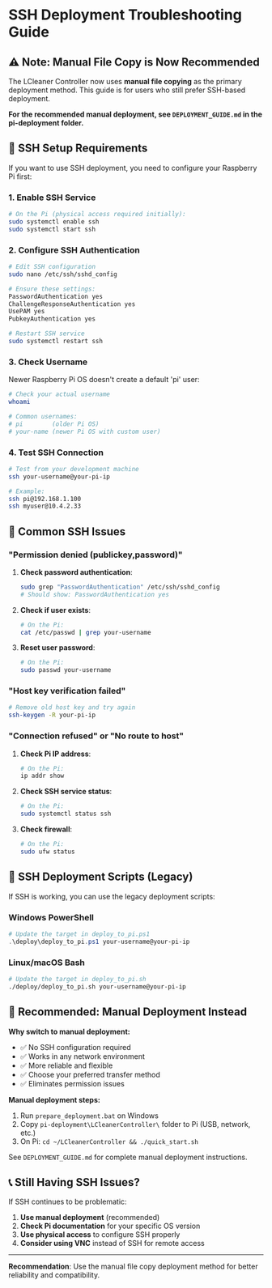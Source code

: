 # SSH Deployment Troubleshooting Guide

## ⚠️ Note: Manual File Copy is Now Recommended

The LCleaner Controller now uses **manual file copying** as the primary deployment method. This guide is for users who still prefer SSH-based deployment.

**For the recommended manual deployment, see `DEPLOYMENT_GUIDE.md` in the pi-deployment folder.**

## 🔧 SSH Setup Requirements

If you want to use SSH deployment, you need to configure your Raspberry Pi first:

### 1. Enable SSH Service
```bash
# On the Pi (physical access required initially):
sudo systemctl enable ssh
sudo systemctl start ssh
```

### 2. Configure SSH Authentication
```bash
# Edit SSH configuration
sudo nano /etc/ssh/sshd_config

# Ensure these settings:
PasswordAuthentication yes
ChallengeResponseAuthentication yes
UsePAM yes
PubkeyAuthentication yes

# Restart SSH service
sudo systemctl restart ssh
```

### 3. Check Username
Newer Raspberry Pi OS doesn't create a default 'pi' user:
```bash
# Check your actual username
whoami

# Common usernames:
# pi        (older Pi OS)
# your-name (newer Pi OS with custom user)
```

### 4. Test SSH Connection
```bash
# Test from your development machine
ssh your-username@your-pi-ip

# Example:
ssh pi@192.168.1.100
ssh myuser@10.4.2.33
```

## 🐛 Common SSH Issues

### "Permission denied (publickey,password)"
1. **Check password authentication**:
   ```bash
   sudo grep "PasswordAuthentication" /etc/ssh/sshd_config
   # Should show: PasswordAuthentication yes
   ```

2. **Check if user exists**:
   ```bash
   # On the Pi:
   cat /etc/passwd | grep your-username
   ```

3. **Reset user password**:
   ```bash
   # On the Pi:
   sudo passwd your-username
   ```

### "Host key verification failed"
```bash
# Remove old host key and try again
ssh-keygen -R your-pi-ip
```

### "Connection refused" or "No route to host"
1. **Check Pi IP address**:
   ```bash
   # On the Pi:
   ip addr show
   ```

2. **Check SSH service status**:
   ```bash
   # On the Pi:
   sudo systemctl status ssh
   ```

3. **Check firewall**:
   ```bash
   # On the Pi:
   sudo ufw status
   ```

## 🔧 SSH Deployment Scripts (Legacy)

If SSH is working, you can use the legacy deployment scripts:

### Windows PowerShell
```powershell
# Update the target in deploy_to_pi.ps1
.\deploy\deploy_to_pi.ps1 your-username@your-pi-ip
```

### Linux/macOS Bash
```bash
# Update the target in deploy_to_pi.sh
./deploy/deploy_to_pi.sh your-username@your-pi-ip
```

## 🚀 Recommended: Manual Deployment Instead

**Why switch to manual deployment:**
- ✅ No SSH configuration required
- ✅ Works in any network environment
- ✅ More reliable and flexible
- ✅ Choose your preferred transfer method
- ✅ Eliminates permission issues

**Manual deployment steps:**
1. Run `prepare_deployment.bat` on Windows
2. Copy `pi-deployment\LCleanerController\` folder to Pi (USB, network, etc.)
3. On Pi: `cd ~/LCleanerController && ./quick_start.sh`

See `DEPLOYMENT_GUIDE.md` for complete manual deployment instructions.

## 📞 Still Having SSH Issues?

If SSH continues to be problematic:

1. **Use manual deployment** (recommended)
2. **Check Pi documentation** for your specific OS version
3. **Use physical access** to configure SSH properly
4. **Consider using VNC** instead of SSH for remote access

---

**Recommendation**: Use the manual file copy deployment method for better reliability and compatibility.
